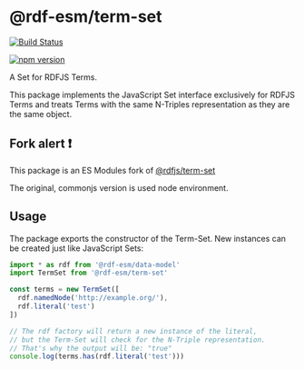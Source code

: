 # @rdf-esm/term-set

[![Build Status](https://github.com/rdf-esm/term-set/workflows/Test/badge.svg)](https://github.com/rdf-esm/term-set/actions?query=workflow%3ATest)

[![npm version](https://img.shields.io/npm/v/@rdf-esm/term-set.svg)](https://www.npmjs.com/package/@rdf-esm/term-set)

A Set for RDFJS Terms.

This package implements the JavaScript Set interface exclusively for RDFJS Terms and treats Terms with the same N-Triples representation as they are the same object.

## Fork alert :exclamation:

This package is an ES Modules fork of [@rdfjs/term-set](https://npm.im/@rdfjs/term-set)

The original, commonjs version is used node environment.

## Usage

The package exports the constructor of the Term-Set.
New instances can be created just like JavaScript Sets:

```js
import * as rdf from '@rdf-esm/data-model'
import TermSet from '@rdf-esm/term-set'

const terms = new TermSet([
  rdf.namedNode('http://example.org/'),
  rdf.literal('test')
])

// The rdf factory will return a new instance of the literal,
// but the Term-Set will check for the N-Triple representation.
// That's why the output will be: "true"
console.log(terms.has(rdf.literal('test')))
```
